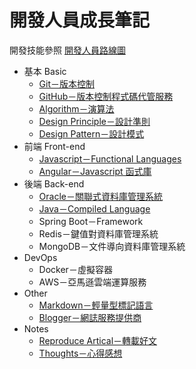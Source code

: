 開發人員成長筆記
============
 
開發技能參照 [開發人員路線圖](https://github.com/goodjack/developer-roadmap-chinese "前去看看～")

* 基本 Basic
    * [Git－版本控制](/1_Basic/Git/README.md "點我看 Git！")
	* [GitHub－版本控制程式碼代管服務](/1_Basic/GitHub/README.md "點我看 GitHub！")
    * [Algorithm－演算法](/1_Basic/Algorithm/README.md "點我看 Algorithm！")
    * [Design Principle－設計準則](/1_Basic/Design_Principle/README.md "點我看 Design Principle！")
	* [Design Pattern－設計模式](/1_Basic/Design_Pattern/README.md "點我看 Design Pattern！")
* 前端 Front-end
	* [Javascript－Functional Languages](/2_FrontEnd/Javascript/README.md "點我看 Javascript！")
	* [Angular－Javascript 函式庫](/2_FrontEnd/Angular/README.md "點我看 Angular！")
* 後端 Back-end
	* [Oracle－關聯式資料庫管理系統](/3_BackEnd/Oracle/README.md "點我看 Oracle！")
	* [Java－Compiled Language](/3_BackEnd/Java/README.md "點我看 Java！")
	* Spring Boot－Framework
	* Redis－鍵值對資料庫管理系統
	* MongoDB－文件導向資料庫管理系統
* DevOps 
	* Docker－虛擬容器
	* AWS－亞馬遜雲端運算服務
* Other
    * [Markdown－輕量型標記語言](/5_Other/Markdown/README.md "點我看 Markdown！")
	* [Blogger－網誌服務提供商](/5_Other/Blogger/README.md "點我看 Blogger！")
* Notes
	* [Reproduce Artical－轉載好文](/6_Notes/Reproduce/README.md "點我看轉載好文！")
	* [Thoughts－心得感想](/6_Notes/Thoughts/README.md "點我看心得感想！")